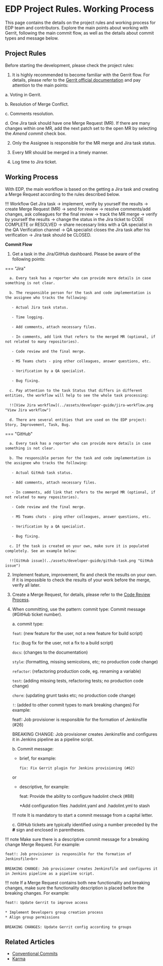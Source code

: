 # EDP Project Rules. Working Process

This page contains the details on the project rules and working process for EDP team and contributors. Explore the main points about working with Gerrit, following the main commit flow, as well as the details about commit types and message below.

## Project Rules

Before starting the development, please check the project rules:

1. It is highly recommended to become familiar with the Gerrit flow. For details, please refer to the [Gerrit official documentation](https://gerrit-documentation.storage.googleapis.com/Documentation/3.4.1/index.html) and pay attention to the main points:

  a. Voting in Gerrit.

  b. Resolution of Merge Conflict.

  c. Comments resolution.

  d. One Jira task should have one Merge Request (MR). If there are many changes within one MR, add the next patch set to the open MR by selecting the _Amend commit_ check box.

2. Only the Assignee is responsible for the MR merge and Jira task status.

3. Every MR should be merged in a timely manner.

4. Log time to Jira ticket.

## Working Process

With EDP, the main workflow is based on the getting a Jira task and creating a Merge Request according to the rules described below.

!!! Workflow
    Get Jira task → implement, verify by yourself the results → create Merge Request (MR) → send for review → resolve comments/add changes, ask colleagues for the final review → track the MR merge → verify by yourself the results → change the status in the Jira ticket to CODE COMPLETE or RESOLVED → share necessary links with a QA specialist in the QA Verification channel → QA specialist closes the Jira task after his verification → Jira task should be CLOSED.

**Commit Flow**

1. Get a task in the Jira/GitHub dashboard. Please be aware of the following points:

  === "Jira"

      a. Every task has a reporter who can provide more details in case something is not clear.

      b. The responsible person for the task and code implementation is the assignee who tracks the following:

       - Actual Jira task status.

       - Time logging.

       - Add comments, attach necessary files.

       - In comments, add link that refers to the merged MR (optional, if not related to many repositories).

       - Code review and the final merge.

       - MS Teams chats - ping other colleagues, answer questions, etc.

       - Verification by a QA specialist.

       - Bug fixing.

      c. Pay attention to the task Status that differs in different entities, the workflow will help to see the whole task processing:

      !![View Jira workflow](../assets/developer-guide/jira-workflow.png "View Jira workflow")

      d. There are several entities that are used on the EDP project: Story, Improvement, Task, Bug.


  === "GitHub"

      a. Every task has a reporter who can provide more details in case something is not clear.

      b. The responsible person for the task and code implementation is the assignee who tracks the following:

       - Actual GitHub task status.

       - Add comments, attach necessary files.

       - In comments, add link that refers to the merged MR (optional, if not related to many repositories).

       - Code review and the final merge.

       - MS Teams chats - ping other colleagues, answer questions, etc.

       - Verification by a QA specialist.

       - Bug fixing.

      c. If the task is created on your own, make sure it is populated completely. See an example below:

      !![GitHub issue](../assets/developer-guide/github-task.png "GitHub issue")


2. Implement feature, improvement, fix and check the results on your own. If it is impossible to check the results of your work before the merge, verify all later.

3. Create a Merge Request, for details, please refer to the [Code Review Process](https://gerrit-documentation.storage.googleapis.com/Documentation/3.4.2/intro-user.html#code-review).

4. When committing, use the pattern: commit type: Commit message (#GitHub ticket number).

   a. commit type:

   `feat`: (new feature for the user, not a new feature for build script)

   `fix`: (bug fix for the user, not a fix to a build script)

   `docs`: (changes to the documentation)

   `style`: (formatting, missing semicolons, etc; no production code change)

   `refactor`: (refactoring production code, eg. renaming a variable)

   `test`: (adding missing tests, refactoring tests; no production code change)

   `chore`: (updating grunt tasks etc; no production code change)

   `!`: (added to other commit types to mark breaking changes) For example:

      feat!: Job provisioner is responsible for the formation of Jenkinsfile (#26)

      BREAKING CHANGE: Job provisioner creates Jenkinsfile and configures it in Jenkins pipeline as a pipeline script.

   b. Commit message:

   * brief, for example:

      ``fix: Fix Gerrit plugin for Jenkins provisioning (#62)``

    or

   * descriptive, for example:

        feat: Provide the ability to configure hadolint check (#88)

        *Add configuration files .hadolint.yaml and .hadolint.yml to stash

    !!! note
        It is mandatory to start a commit message from a capital letter.

   c. GitHub tickets are typically identified using a number preceded by the **#** sign and enclosed in parentheses.

!!! note
    Make sure there is a descriptive commit message for a breaking change Merge Request. For example:

    feat!: Job provisioner is responsible for the formation of Jenkinsfile<br>

    BREAKING CHANGE: Job provisioner creates Jenkinsfile and configures it in Jenkins pipeline as a pipeline script.

!!! note
    If a Merge Request contains both new functionality and breaking changes, make sure the functionality description is placed before the breaking changes. For example:

    feat!: Update Gerrit to improve access

    * Implement Developers group creation process
    * Align group permissions

    BREAKING CHANGES: Update Gerrit config according to groups

## Related Articles

* [Conventional Commits](https://www.conventionalcommits.org/)
* [Karma](http://karma-runner.github.io/1.0/dev/git-commit-msg.html)
